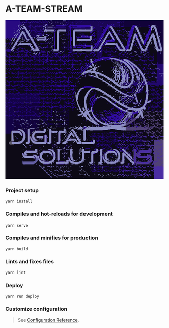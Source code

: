 # A-TEAM-STREAM
![A-Team Logo](/src/assets/logo.png)

### Project setup
```
yarn install
```

### Compiles and hot-reloads for development
```
yarn serve
```

### Compiles and minifies for production
```
yarn build
```

### Lints and fixes files
```
yarn lint
```

### Deploy
```
yarn run deploy
```

### Customize configuration
>See [Configuration Reference](https://cli.vuejs.org/config/).
